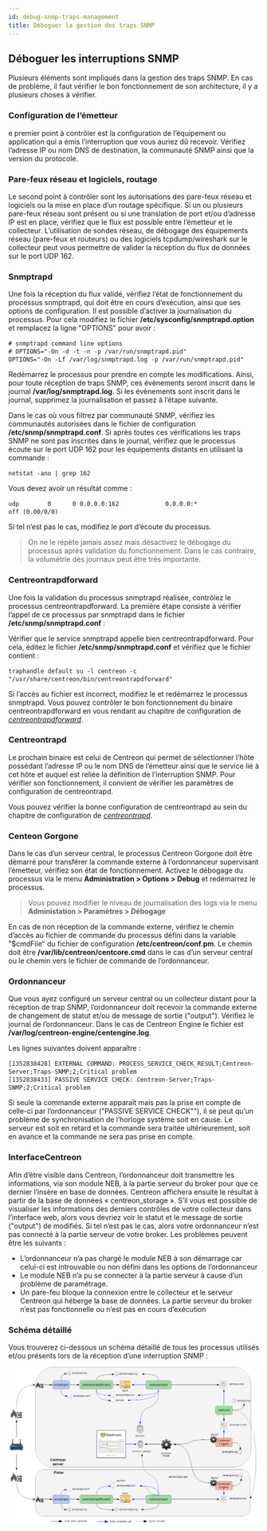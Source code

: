 ```yaml
---
id: debug-snmp-traps-management
title: Déboguer la gestion des traps SNMP
---
```


## Déboguer les interruptions SNMP

Plusieurs éléments sont impliqués dans la gestion des traps SNMP. En cas de problème, il faut vérifier le bon
fonctionnement de son architecture, il y a plusieurs choses à vérifier.

### Configuration de l’émetteur

e premier point à contrôler est la configuration de l’équipement ou application qui a émis l’interruption que vous
auriez dû recevoir. Vérifiez l’adresse IP ou nom DNS de destination, la communauté SNMP ainsi que la version du
protocole.

### Pare-feux réseau et logiciels, routage

Le second point à contrôler sont les autorisations des pare-feux réseau et logiciels ou la mise en place d’un routage
spécifique. Si un ou plusieurs pare-feux réseau sont présent ou si une translation de port et/ou d’adresse IP est en
place, vérifiez que le flux est possible entre l’émetteur et le collecteur. L’utilisation de sondes réseau, de
débogage des équipements réseau (pare-feux et routeurs) ou des logiciels tcpdump/wireshark sur le collecteur peut vous
permettre de valider la réception du flux de données sur le port UDP 162.

### Snmptrapd

Une fois la réception du flux validé, vérifiez l’état de fonctionnement du processus snmptrapd, qui doit être en cours
d’exécution, ainsi que ses options de configuration. Il est possible d’activer la journalisation du processus. Pour
cela modifiez le fichier **/etc/sysconfig/snmptrapd.option** et remplacez la ligne "OPTIONS" pour avoir :

```shell
# snmptrapd command line options
# OPTIONS="-On -d -t -n -p /var/run/snmptrapd.pid"
OPTIONS="-On -Lf /var/log/snmptrapd.log -p /var/run/snmptrapd.pid"
```

Redémarrez le processus pour prendre en compte les modifications. Ainsi, pour toute réception de traps SNMP, ces
évènements seront inscrit dans le journal **/var/log/snmptrapd.log**. Si les évènements sont inscrit dans le journal,
supprimez la journalisation et passez à l’étape suivante.

Dans le cas où vous filtrez par communauté SNMP, vérifiez les communautés autorisées dans le fichier de configuration
**/etc/snmp/snmptrapd.conf**. Si après toutes ces vérifications les traps SNMP ne sont pas inscrites dans le journal,
vérifiez que le processus écoute sur le port UDP 162 pour les équipements distants en utilisant la commande :

```shell
netstat -ano | grep 162
```

Vous devez avoir un résultat comme :

```shell
udp        0      0 0.0.0.0:162             0.0.0.0:*                           off (0.00/0/0)
```

Si tel n’est pas le cas, modifiez le port d’écoute du processus.

> On ne le répète jamais assez mais désactivez le débogage du processus après validation du fonctionnement. Dans le cas
> contraire, la volumétrie des journaux peut être très importante.

### Centreontrapdforward

Une fois la validation du processus snmptrapd réalisée, contrôlez le processus centreontrapdforward. La première étape
consiste à vérifier l’appel de ce processus par snmptrapd dans le fichier **/etc/snmp/snmptrapd.conf** :

Vérifier que le service snmptrapd appelle bien centreontrapdforward. Pour cela, éditez le fichier **/etc/snmp/snmptrapd.conf**
et vérifiez que le fichier contient :

```shell
traphandle default su -l centreon -c "/usr/share/centreon/bin/centreontrapdforward"
```

Si l’accès au fichier est incorrect, modifiez le et redémarrez le processus snmptrapd. Vous pouvez contrôler le bon
fonctionnement du binaire centreontrapdforward en vous rendant au chapitre de configuration de
*[centreontrapdforward](enable-snmp-traps.md#centreontrapdforward)*.

### Centreontrapd

Le prochain binaire est celui de Centreon qui permet de sélectionner l’hôte possédant l’adresse IP ou le nom DNS de
l’émetteur ainsi que le service lié à cet hôte et auquel est reliée la définition de l’interruption SNMP. Pour vérifier
son fonctionnement, il convient de vérifier les paramètres de configuration de centreontrapd.

Vous pouvez vérifier la bonne configuration de centreontrapd au sein du chapitre de configuration de
*[centreontrapd](enable-snmp-traps.md#centreontrapd)*.

### Centeon Gorgone

Dans le cas d’un serveur central, le processus Centreon Gorgone doit être démarré pour transférer la commande externe à
l’ordonnanceur supervisant l’émetteur, vérifiez son état de fonctionnement. Activez le débogage du processus via le
menu **Administration > Options > Debug** et redémarrez le processus.

> Vous pouvez modifier le niveau de journalisation des logs  via le menu **Administation > Paramètres > Débogage**

En cas de non réception de la commande externe, vérifiez le chemin d’accès au fichier de commande du processus défini
dans la variable "$cmdFile" du fichier de configuration **/etc/centreon/conf.pm**. Le chemin doit être 
**/var/lib/centreon/centcore.cmd** dans le cas d’un serveur central ou le chemin vers le fichier de commande de
l’ordonnanceur.

### Ordonnanceur

Que vous ayez configuré un serveur central ou un collecteur distant pour la réception de trap SNMP, l’ordonnanceur
doit recevoir la commande externe de changement de statut et/ou de message de sortie ("output"). Vérifiez le journal
de l’ordonnanceur. Dans le cas de Centreon Engine le fichier est **/var/log/centreon-engine/centengine.log**.

Les lignes suivantes doivent apparaître :

```shell
[1352838428] EXTERNAL COMMAND: PROCESS_SERVICE_CHECK_RESULT;Centreon-Server;Traps-SNMP;2;Critical problem
[1352838433] PASSIVE SERVICE CHECK: Centreon-Server;Traps-SNMP;2;Critical problem
```

Si seule la commande externe apparaît mais pas la prise en compte de celle-ci par l’ordonnanceur ("PASSIVE SERVICE CHECK""),
il se peut qu’un problème de synchronisation de l’horloge système soit en cause. Le serveur est soit en retard et la
commande sera traitée ultérieurement, soit en avance et la commande ne sera pas prise en compte.

### InterfaceCentreon

Afin d’être visible dans Centreon, l’ordonnanceur doit transmettre les informations, via son module NEB, à la partie
serveur du broker pour que ce dernier l’insère en base de données. Centreon affichera ensuite le résultat à partir de
la base de données « centreon_storage ». S’il vous est possible de visualiser les informations des derniers contrôles
de votre collecteur dans l’interface web, alors vous devriez voir le statut et le message de sortie ("output") de
modifiés. Si tel n’est pas le cas, alors votre ordonnanceur n’est pas connecté à la partie serveur de votre broker. Les
problèmes peuvent être les suivants :

* L’ordonnanceur n’a pas chargé le module NEB à son démarrage car celui-ci est introuvable ou non défini dans les
  options de l’ordonnanceur
* Le module NEB n’a pu se connecter à la partie serveur à cause d’un problème de paramétrage.
* Un pare-feu bloque la connexion entre le collecteur et le serveur Centreon qui héberge la base de données. La partie
  serveur du broker n’est pas fonctionnelle ou n’est pas en cours d’exécution

### Schéma détaillé

Vous trouverez ci-dessous un schéma détaillé de tous les processus utilisés et/ou présents lors de la réception d’une
interruption SNMP :

![image](../../assets/configuration/kcentreontrapd_schema.png)
